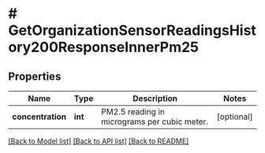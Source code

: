 # # GetOrganizationSensorReadingsHistory200ResponseInnerPm25

## Properties

Name | Type | Description | Notes
------------ | ------------- | ------------- | -------------
**concentration** | **int** | PM2.5 reading in micrograms per cubic meter. | [optional]

[[Back to Model list]](../../README.md#models) [[Back to API list]](../../README.md#endpoints) [[Back to README]](../../README.md)
